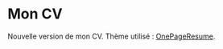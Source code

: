 # Mon CV

Nouvelle version de mon CV. Thème utilisé : [OnePageResume](https://css-tricks.com/one-page-resume-site/).